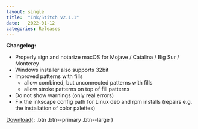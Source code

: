 ```yaml
---
layout: single
title:  "Ink/Stitch v2.1.1"
date:   2022-01-12
categories: Releases
---
```

**Changelog:**

- Properly sign and notarize macOS for Mojave / Catalina / Big Sur / Monterey
- Windows installer also supports 32bit
- Improved patterns with fills
  - allow combined, but unconnected patterns with fills
  - allow stroke patterns on top of fill patterns
- Do not show warnings (only real errors)
- Fix the inkscape config path for Linux deb and rpm installs (repairs e.g. the installation of color palettes)

[Download](https://github.com/inkstitch/inkstitch/releases/tag/v2.1.1){: .btn .btn--primary .btn--large }
